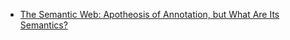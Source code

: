 - [The Semantic Web: Apotheosis of Annotation, but What Are Its Semantics?](https://eprints.whiterose.ac.uk/4041/2/wilksy2.pdf)
